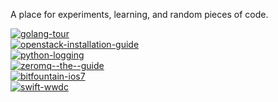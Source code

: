 A place for experiments, learning, and random pieces of code.

[![golang-tour](http://img.shields.io/badge/golang--tour-14%25_(10/74)-red.svg?style=flat)](https://github.com/jasonkeene/playground/blob/master/golang-tour/progress.md)  
[![openstack-installation-guide](http://img.shields.io/badge/openstack--installation--guide-8%25_(7/93)-red.svg?style=flat)](https://github.com/jasonkeene/playground/blob/master/openstack-installation-guide/progress.md)  
[![python-logging](http://img.shields.io/badge/python--logging-48%25_(43/89)-yellow.svg?style=flat)](https://github.com/jasonkeene/playground/blob/master/python-logging/progress.md)  
[![zeromq--the--guide](http://img.shields.io/badge/zeromq--the--guide-14%25_(41/277)-red.svg?style=flat)](https://github.com/jasonkeene/playground/blob/master/zeromq-the-guide/progress.md)  
[![bitfountain-ios7](http://img.shields.io/badge/bitfountain--ios7-20%25_(106/541)-orange.svg?style=flat)](https://github.com/jasonkeene/playground/blob/master/bitfountain-ios7/progress.md)  
[![swift-wwdc](http://img.shields.io/badge/swift--wwdc-0%25_(0/5)-red.svg?style=flat)](https://github.com/jasonkeene/playground/blob/master/swift-wwdc/progress.md)  
